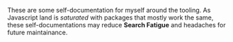 These are some self-documentation for myself around the tooling. As Javascript land is *saturated* with packages that mostly work the same, these self-documentations may reduce **Search Fatigue** and headaches for future maintainance.

